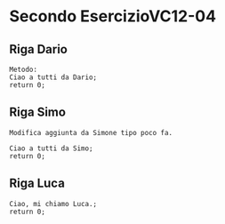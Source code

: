 # Secondo EsercizioVC12-04

## Riga Dario

```
Metodo: 
Ciao a tutti da Dario;
return 0;
```

## Riga Simo 

```
Modifica aggiunta da Simone tipo poco fa. 

Ciao a tutti da Simo;
return 0;

```



## Riga Luca 

```
Ciao, mi chiamo Luca.;
return 0;

```
